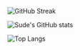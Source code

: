 ![GitHub Streak](https://streak-stats.demolab.com/?user=sudecakmak&theme=midnight-purple)

![Sude's GitHub stats](https://github-readme-stats.vercel.app/api?username=sudecakmak&show_icons=true&theme=midnight-purple)

![Top Langs](https://github-readme-stats.vercel.app/api/top-langs/?username=sudecakmak&layout=compact&theme=dark)
